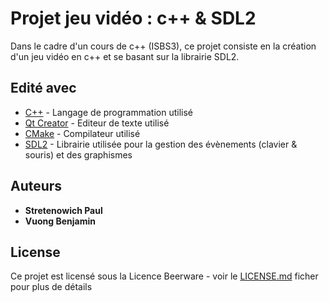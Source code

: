 # Projet jeu vidéo : c++ & SDL2

Dans le cadre d'un cours de c++ (ISBS3), ce projet consiste en la création d'un jeu vidéo en c++ et se basant sur la librairie SDL2.

## Edité avec

* [C++](http://www.cplusplus.com/) - Langage de programmation utilisé
* [Qt Creator](https://www.qt.io/) - Editeur de texte utilisé
* [CMake](https://cmake.org/) - Compilateur utilisé
* [SDL2](https://wiki.libsdl.org/FrontPage) - Librairie utilisée pour la gestion des évènements (clavier & souris) et des graphismes

## Auteurs

* **Stretenowich Paul**
* **Vuong Benjamin**

## License

Ce projet est licensé sous la Licence Beerware - voir le [LICENSE.md](LICENSE.md) ficher pour plus de détails
